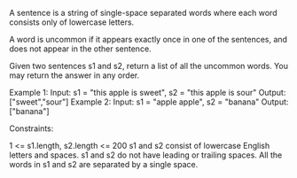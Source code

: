 A sentence is a string of single-space separated words where each word
consists only of lowercase letters.

A word is uncommon if it appears exactly once in one of the sentences, and
does not appear in the other sentence.

Given two sentences s1 and s2, return a list of all the uncommon words. You
may return the answer in any order.


Example 1:
Input: s1 = "this apple is sweet", s2 = "this apple is sour"
Output: ["sweet","sour"]
Example 2:
Input: s1 = "apple apple", s2 = "banana"
Output: ["banana"]


Constraints:


1 <= s1.length, s2.length <= 200
s1 and s2 consist of lowercase English letters and spaces.
s1 and s2 do not have leading or trailing spaces.
All the words in s1 and s2 are separated by a single space.





